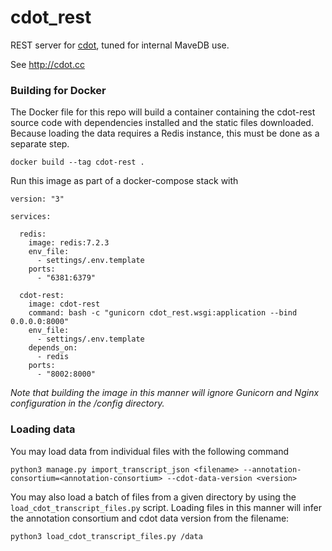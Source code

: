 # cdot_rest

REST server for [cdot](https://github.com/SACGF/cdot/), tuned for internal MaveDB use.

See http://cdot.cc


### Building for Docker

The Docker file for this repo will build a container containing the cdot-rest source code with
dependencies installed and the static files downloaded. Because loading the data requires a Redis
instance, this must be done as a separate step.

```
docker build --tag cdot-rest .
```

Run this image as part of a docker-compose stack with
```
version: "3"

services:

  redis:
    image: redis:7.2.3
    env_file:
      - settings/.env.template
    ports:
      - "6381:6379"

  cdot-rest:
    image: cdot-rest
    command: bash -c "gunicorn cdot_rest.wsgi:application --bind 0.0.0.0:8000"
    env_file:
      - settings/.env.template
    depends_on:
      - redis
    ports:
      - "8002:8000"
```

_Note that building the image in this manner will ignore Gunicorn and Nginx configuration in the
/config directory._

### Loading data

You may load data from individual files with the following command
```
python3 manage.py import_transcript_json <filename> --annotation-consortium=<annotation-consortium> --cdot-data-version <version>
```

You may also load a batch of files from a given directory by using the `load_cdot_transcript_files.py`
script. Loading files in this manner will infer the annotation consortium and cdot data version from
the filename:
```
python3 load_cdot_transcript_files.py /data
```
